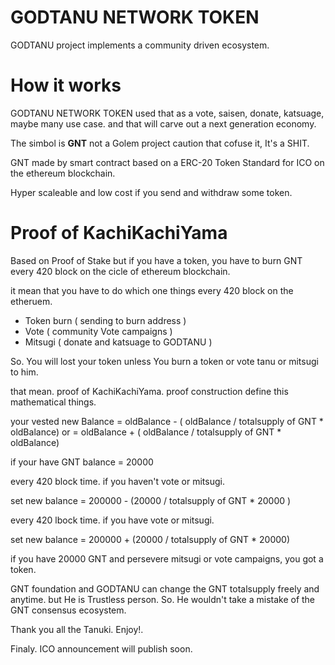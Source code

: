 # GODTANU NETWORK TOKEN

GODTANU project implements a community driven ecosystem.

# How it works

GODTANU NETWORK TOKEN used that as a vote, saisen, donate, katsuage, maybe many use case. and that will carve out a next generation economy.

The simbol is **GNT** not a Golem project caution that cofuse it, It's a SHIT. 

GNT made by smart contract based on a ERC-20 Token Standard for ICO on the ethereum blockchain.

Hyper scaleable and low cost if you send and withdraw some token.

# Proof of KachiKachiYama 

Based on Proof of Stake but if you have a token, you have to burn GNT every 420 block on the cicle of ethereum blockchain.

it mean that you have to do which one things every 420 block on the etheruem.

- Token burn  ( sending to burn address )
- Vote  ( community Vote campaigns )
- Mitsugi ( donate and katsuage to GODTANU )

So. You will lost your token unless You burn a token or vote tanu or mitsugi to him.

that mean. proof of KachiKachiYama. proof construction define this mathematical things.  

your vested new Balance  =  oldBalance - ( oldBalance / totalsupply of GNT * oldBalance)
                        or
                         =  oldBalance + ( oldBalance / totalsupply of GNT * oldBalance)


if your have GNT balance = 20000

every 420 block time. if you haven't vote or mitsugi. 

set new balance =  200000  -  (20000 / totalsupply of GNT  * 20000 ) 

every 420 lbock time. if you have vote or mitsugi.

set new balance =  200000  +  (20000 / totalsupply of GNT  * 20000) 

if you have 20000 GNT and persevere mitsugi or vote campaigns, you got a token.

GNT foundation and GODTANU can change the GNT totalsupply freely and anytime.  but He is Trustless person. So. He wouldn't take a mistake of the GNT consensus ecosystem. 

Thank you all the Tanuki. Enjoy!.

Finaly. ICO announcement will publish soon.
